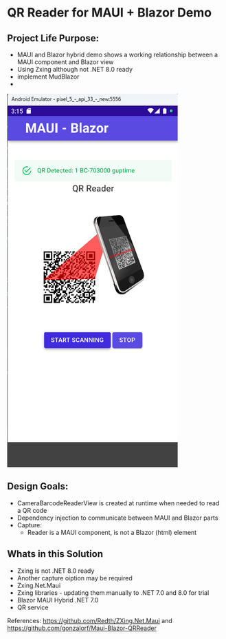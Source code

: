 # QR Reader for MAUI + Blazor Demo

## Project Life Purpose:
- MAUI and Blazor hybrid demo shows a working relationship between a MAUI component and Blazor view
- Using Zxing although not .NET 8.0 ready
- implement MudBlazor
- 

![Screenshot](https://github.com/jbphillips/Maui-Blazor-QR-TestApp/blob/master/Screenshot.png?raw=true)

## Design Goals:
- CameraBarcodeReaderView is created at runtime when needed to read a QR code
- Dependency injection to communicate between MAUI and Blazor parts
- Capture: 
	- Reader is a MAUI component, is not a Blazor (html) element

## Whats in this Solution
- Zxing is not .NET 8.0 ready
- Another capture oiption may be required
- Zxing.Net.Maui
- Zxing libraries - updating them manually to .NET 7.0 and 8.0 for trial
- Blazor MAUI Hybrid .NET 7.0
- QR service

References: https://github.com/Redth/ZXing.Net.Maui and https://github.com/gonzalorf/Maui-Blazor-QRReader

